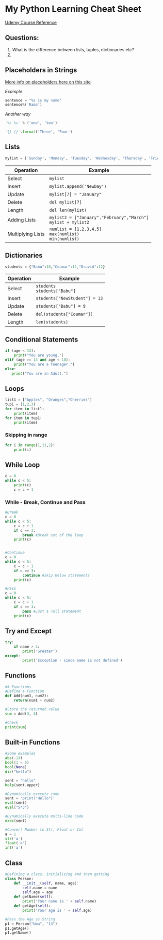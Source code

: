 # My Python Learning Cheat Sheet
[Udemy Course Reference](https://www.udemy.com/share/101r1iAEcZeVpSTHw=/)
## Questions: 
1. What is the difference between lists, tuples, dictionaries etc?
2. 

## Placeholders in Strings
[More info on placeholders here on this site](https://pyformat.info/)

*Example*

```python
sentence = "%s is my name"
sentence%('Rama')
```

*Another way*

```python
'%s %s' % ('one', 'two')

'{} {}'.format('Three', 'Four')
```

## Lists
```python
mylist = ['Sunday', 'Monday', 'Tuesday', 'Wednesday', 'Thursday', 'Friday', 'Saturday']
```
Operation | Example |
--- | --- | 
Select | `mylist`
Insert | `mylist.append('NewDay')`
Update | `mylist[7] = "January"`
Delete | `del mylist[7]`
Length | `del len(mylist)`
Adding Lists | `mylist2 = ["January","February","March"]` <br /> `mylist + mylist2`
Multiplying Lists | `numlist = [1,2,3,4,5]` <br /> `max(numlist)` <br /> `min(numlist)`



## Dictionaries
```python
students = {"Babu":10,"Coumar":11,"Dravid":12}
```
Operation | Example |
--- | --- | 
Select | `students` <br /> `students["Babu"]`
Insert | `students["NewStudent"] = 13`
Update | `students["Babu"] = 9`
Delete | `del(students["Coumar"])`
Length | `len(students)`


## Conditional Statements
```python
if (age < 13):
    print("You are young.")
elif (age >= 13 and age < 18):
    print("You are a Teenager.")
else:
   print("You are an Adult.")
```

## Loops
```python
list1 = ["Apples", "Oranges","Cherries"]
tup1 = (1,2,3)
for item in list1:
    print(item)
for item in tup1:
    print(item)
```

### Skipping in range
```python
for i in range(1,11,2):
    print(i)
```

## While Loop
```python
c = 0
while c < 5:
    print(c)
    c = c + 1
```
    
### While - Break, Continue and Pass
```python
#Break
c = 0
while c < 5:
    c = c + 1
    if c == 3:
        break #Break out of the loop
    print(c)
```

```python

#Continue
c = 0
while c < 5:
    c = c + 1
    if c == 3:
        continue #Skip below statements
    print(c)
```

```python
#Pass
c = 0
while c < 5:
    c = c + 1
    if c == 3:
        pass #Just a null statement
    print(c)

``` 
## Try and Except
```python
try:
    if name > 3:
        print('Greater')
except:
        print('Exception - since name is not defined')
```

## Functions
```python
## Functions
#Define a Function
def Add(num1, num2):
    return(num1 + num2)

#Store the returned value
sum = Add(3, 4)

#Check
print(sum)
```
## Built-in Functions
```python
#Some examples
abs(-13)
bool(1 < 5)
bool(None)
dir("hello")

sent = "hello"
help(sent.upper)

#Dynamically execute code
sent = 'print("Hello")'
eval(sent)
eval("5*3")

#Dynamically execute multi-line Code
exec(sent)

#Convert Number to Str, Float or Int
a = 1
str('a')
float('a')
int('a')
```

## Class
```python
#Defining a class, initializing and then getting
class Person:
    def __init__(self, name, age):
        self.name = name
        self.age = age
    def getName(self):
        print('Your name is ' + self.name)
    def getAge(self):
        print('Your age is ' + self.age)

#Pass the Age as String
p1 = Person("Uma", "13")
p1.getAge()
p1.getName()
```
